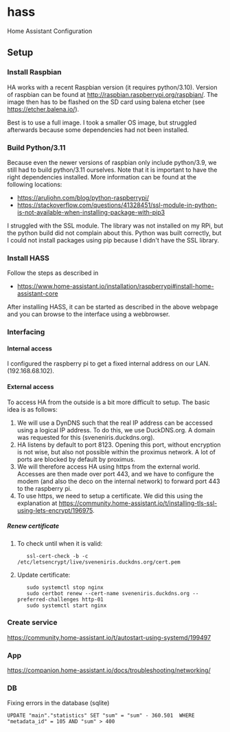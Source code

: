 # hass
Home Assistant Configuration 


## Setup

### Install Raspbian

HA works with a recent Raspbian version (it requires python/3.10). Version of raspbian can be found at http://raspbian.raspberrypi.org/raspbian/.
The image then has to be flashed on the SD card using balena etcher (see https://etcher.balena.io/).

Best is to use a full image. I took a smaller OS image, but struggled afterwards because some dependencies had not been installed. 

### Build Python/3.11

Because even the newer versions of raspbian only include python/3.9, we still had to build python/3.11 ourselves. Note that it is important to have the right dependencies installed.
More information can be found at the following locations: 

- https://aruljohn.com/blog/python-raspberrypi/
- https://stackoverflow.com/questions/41328451/ssl-module-in-python-is-not-available-when-installing-package-with-pip3

I struggled with the SSL module. The library was not installed on my RPi, but the python build did not complain about this. Python was built correctly, but I could not install packages using pip because I didn't have the SSL library.

### Install HASS

Follow the steps as described in 
- https://www.home-assistant.io/installation/raspberrypi#install-home-assistant-core

After installing HASS, it can be started as described in the above webpage and you can browse to the interface using a webbrowser. 

### Interfacing

#### Internal access

I configured the raspberry pi to get a fixed internal address on our LAN. (192.168.68.102). 

#### External access

To access HA from the outside is a bit more difficult to setup. 
The basic idea is as follows: 

1. We will use a DynDNS such that the real IP address can be accessed using a logical IP address. To do this, we use DuckDNS.org. A domain was requested for this (sveneniris.duckdns.org).
2. HA listens by default to port 8123. Opening this port, without encryption is not wise, but also not possible within the proximus network. A lot of ports are blocked by default by proximus.
3. We will therefore access HA using https from the external world. Accesses are then made over port 443, and we have to configure the modem (and also the deco on the internal network) to forward port 443 to the raspberry pi.
4. To use https, we need to setup a certificate. We did this using the explanation at https://community.home-assistant.io/t/installing-tls-ssl-using-lets-encrypt/196975.

##### Renew certificate

1. To check until when it is valid: 
   ```
      ssl-cert-check -b -c /etc/letsencrypt/live/sveneniris.duckdns.org/cert.pem
   ```

2. Update certificate:
   ```
      sudo systemctl stop nginx
      sudo certbot renew --cert-name sveneniris.duckdns.org --preferred-challenges http-01
      sudo systemctl start nginx
   ```

### Create service
https://community.home-assistant.io/t/autostart-using-systemd/199497

### App

https://companion.home-assistant.io/docs/troubleshooting/networking/

### DB

Fixing errors in the database (sqlite)

```
UPDATE "main"."statistics" SET "sum" = "sum" - 360.501  WHERE "metadata_id" = 105 AND "sum" > 400
```
